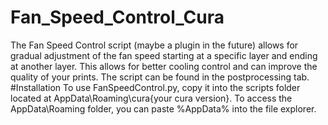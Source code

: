 # Fan_Speed_Control_Cura
The Fan Speed Control script (maybe a plugin in the future) allows for gradual adjustment of the fan speed starting at a specific layer and ending at another layer. This allows for better cooling control and can improve the quality of your prints. The script can be found in the postprocessing tab.
#Installation
To use FanSpeedControl.py, copy it into the scripts folder located at AppData\Roaming\cura\{your cura version}. 
To access the AppData\Roaming folder, you can paste %AppData% into the file explorer.
